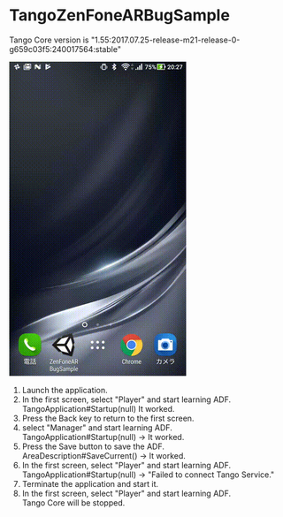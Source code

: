 # TangoZenFoneARBugSample

Tango Core version is "1.55:2017.07.25-release-m21-release-0-g659c03f5:240017564:stable"

![result](https://github.com/inuko/TangoZenFoneARBugSample/blob/media/capture.gif)

1. Launch the application.
2. In the first screen, select "Player" and start learning ADF.
<BR> TangoApplication#Startup(null) It worked.
3. Press the Back key to return to the first screen.
4. select "Manager" and start learning ADF.
<BR> TangoApplication#Startup(null) -> It worked.
5. Press the Save button to save the ADF. 
<BR> AreaDescription#SaveCurrent() -> It worked.
6. In the first screen, select "Player" and start learning ADF. 
<BR> TangoApplication#Startup(null) -> "Failed to connect Tango Service."
7. Terminate the application and start it.
8. In the first screen, select "Player" and start learning ADF. 
<BR> Tango Core will be stopped.
